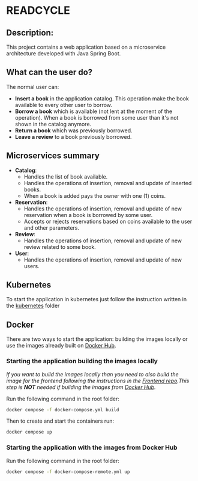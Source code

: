 # READCYCLE
## Description:
This project contains a web application based on a microservice architecture developed with Java Spring Boot.
## What can the user do?
The normal user can:
- **Insert a book** in the application catalog. This operation make the book available to every other user to borrow.
- **Borrow a book** which is available (not lent at the moment of the operation). When a book is borrowed from some user than it's not shown in the catalog anymore.
- **Return a book** which was previously borrowed.
- **Leave a review** to a book previously borrowed.
## Microservices summary
- **Catalog**: 
  - Handles the list of book available.
  - Handles the operations of insertion, removal and update of inserted books.
  - When a book is added pays the owner with one (1) coins.
- **Reservation**:
  - Handles the operations of insertion, removal and update of new reservation when a book is borrowed by some user.
  - Accepts or rejects reservations based on coins available to the user and other parameters.
- **Review**: 
  - Handles the operations of insertion, removal and update of new review related to some book.
- **User**:
  - Handles the operations of insertion, removal and update of new users.
## Kubernetes
To start the application in kubernetes just follow the instruction written in the [kubernetes](kubernetes/README.md) folder 
## Docker
There are two ways to start the application: building the images locally or use the images already built on [Docker Hub](https://hub.docker.com/repository/docker/fededige/readcycle/general).
### Starting the application building the images locally
_If you want to build the images locally than you need to also build the image for the frontend following the instructions in the [Frontend repo](https://github.com/fededige/ProgettoTAASS).This step is **NOT** needed if building the images from [Docker Hub](https://hub.docker.com/repository/docker/fededige/readcycle/general)._

Run the following command in the root folder:
```bash
docker compose -f docker-compose.yml build
```
Then to create and start the containers run:
```bash
docker compose up
```
### Starting the application with the images from Docker Hub
Run the following command in the root folder:
```bash
docker compose -f docker-compose-remote.yml up
```
